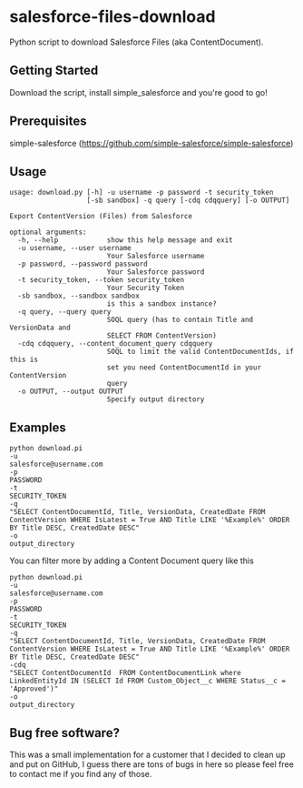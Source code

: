 # salesforce-files-download

Python script to download Salesforce Files (aka ContentDocument).

## Getting Started

Download the script, install simple_salesforce and you're good to go!

## Prerequisites

simple-salesforce (https://github.com/simple-salesforce/simple-salesforce)

## Usage

```
usage: download.py [-h] -u username -p password -t security_token
                   [-sb sandbox] -q query [-cdq cdqquery] [-o OUTPUT]

Export ContentVersion (Files) from Salesforce

optional arguments:
  -h, --help            show this help message and exit
  -u username, --user username
                        Your Salesforce username
  -p password, --password password
                        Your Salesforce password
  -t security_token, --token security_token
                        Your Security Token
  -sb sandbox, --sandbox sandbox
                        is this a sandbox instance?
  -q query, --query query
                        SOQL query (has to contain Title and VersionData and
                        SELECT FROM ContentVersion)
  -cdq cdqquery, --content_document_query cdqquery
                        SOQL to limit the valid ContentDocumentIds, if this is
                        set you need ContentDocumentId in your ContentVersion
                        query
  -o OUTPUT, --output OUTPUT
                        Specify output directory
```

## Examples
```
python download.pi
-u
salesforce@username.com
-p
PASSWORD
-t
SECURITY_TOKEN
-q
"SELECT ContentDocumentId, Title, VersionData, CreatedDate FROM ContentVersion WHERE IsLatest = True AND Title LIKE '%Example%' ORDER BY Title DESC, CreatedDate DESC"
-o
output_directory
```

You can filter more by adding a Content Document query like this

```
python download.pi
-u
salesforce@username.com
-p
PASSWORD
-t
SECURITY_TOKEN
-q
"SELECT ContentDocumentId, Title, VersionData, CreatedDate FROM ContentVersion WHERE IsLatest = True AND Title LIKE '%Example%' ORDER BY Title DESC, CreatedDate DESC"
-cdq
"SELECT ContentDocumentId  FROM ContentDocumentLink where LinkedEntityId IN (SELECT Id FROM Custom_Object__c WHERE Status__c = 'Approved')"
-o
output_directory
```

## Bug free software?

This was a small implementation for a customer that I decided to clean up and put on GitHub, I guess there are tons of bugs in here so please feel free to contact me if you find any of those.